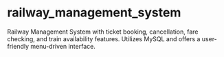 # railway_management_system
Railway Management System with ticket booking, cancellation, fare checking, and train availability features. Utilizes MySQL and offers a user-friendly menu-driven interface.
